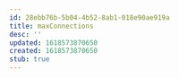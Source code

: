 ```yaml
---
id: 28ebb76b-5b04-4b52-8ab1-018e90ae919a
title: maxConnections
desc: ''
updated: 1618573870650
created: 1618573870650
stub: true
---
```


